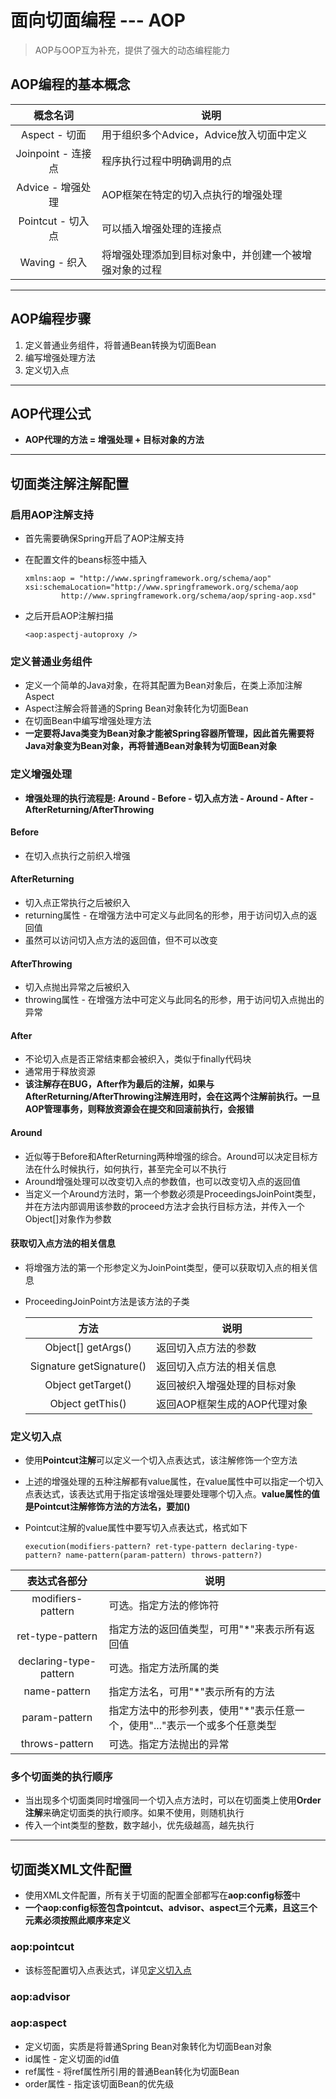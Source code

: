 # 面向切面编程 --- AOP

> AOP与OOP互为补充，提供了强大的动态编程能力

## AOP编程的基本概念

|      概念名词      | 说明                                                   |
| :----------------: | ------------------------------------------------------ |
|   Aspect - 切面    | 用于组织多个Advice，Advice放入切面中定义               |
| Joinpoint - 连接点 | 程序执行过程中明确调用的点                             |
| Advice - 增强处理  | AOP框架在特定的切入点执行的增强处理                    |
| Pointcut - 切入点  | 可以插入增强处理的连接点                               |
|   Waving - 织入    | 将增强处理添加到目标对象中，并创建一个被增强对象的过程 |

---

## AOP编程步骤

1. 定义普通业务组件，将普通Bean转换为切面Bean
2. 编写增强处理方法
3. 定义切入点

---

## AOP代理公式

- **AOP代理的方法 = 增强处理 + 目标对象的方法**

---

## 切面类注解注解配置

### 启用AOP注解支持

- 首先需要确保Spring开启了AOP注解支持

- 在配置文件的beans标签中插入

    ```
    xmlns:aop = "http://www.springframework.org/schema/aop"
    xsi:schemaLocation="http://www.springframework.org/schema/aop
    		http://www.springframework.org/schema/aop/spring-aop.xsd"
    ```

- 之后开启AOP注解扫描

    `<aop:aspectj-autoproxy />`

### 定义普通业务组件

- 定义一个简单的Java对象，在将其配置为Bean对象后，在类上添加注解Aspect
- Aspect注解会将普通的Spring Bean对象转化为切面Bean
- 在切面Bean中编写增强处理方法
- **一定要将Java类变为Bean对象才能被Spring容器所管理，因此首先需要将Java对象变为Bean对象，再将普通Bean对象转为切面Bean对象**

### 定义增强处理

- **增强处理的执行流程是: Around - Before - 切入点方法 - Around - After - AfterReturning/AfterThrowing**

#### Before 

- 在切入点执行之前织入增强

#### AfterReturning

- 切入点正常执行之后被织入
- returning属性 - 在增强方法中可定义与此同名的形参，用于访问切入点的返回值
- 虽然可以访问切入点方法的返回值，但不可以改变

#### AfterThrowing

- 切入点抛出异常之后被织入
- throwing属性 - 在增强方法中可定义与此同名的形参，用于访问切入点抛出的异常

#### After 

- 不论切入点是否正常结束都会被织入，类似于finally代码块
- 通常用于释放资源
- **该注解存在BUG，After作为最后的注解，如果与AfterReturning/AfterThrowing注解连用时，会在这两个注解前执行。一旦AOP管理事务，则释放资源会在提交和回滚前执行，会报错**

#### Around

- 近似等于Before和AfterReturning两种增强的综合。Around可以决定目标方法在什么时候执行，如何执行，甚至完全可以不执行
- Around增强处理可以改变切入点的参数值，也可以改变切入点的返回值
- 当定义一个Around方法时，第一个参数必须是ProceedingsJoinPoint类型，并在方法内部调用该参数的proceed方法才会执行目标方法，并传入一个Object[]对象作为参数

#### 获取切入点方法的相关信息

- 将增强方法的第一个形参定义为JoinPoint类型，便可以获取切入点的相关信息

- ProceedingJoinPoint方法是该方法的子类

    |           方法           | 说明                         |
    | :----------------------: | ---------------------------- |
    |    Object[] getArgs()    | 返回切入点方法的参数         |
    | Signature getSignature() | 返回切入点方法的相关信息     |
    |    Object getTarget()    | 返回被织入增强处理的目标对象 |
    |     Object getThis()     | 返回AOP框架生成的AOP代理对象 |

### 定义切入点

- 使用**Pointcut注解**可以定义一个切入点表达式，该注解修饰一个空方法

- 上述的增强处理的五种注解都有value属性，在value属性中可以指定一个切入点表达式，该表达式用于指定该增强处理要处理哪个切入点。**value属性的值是Pointcut注解修饰方法的方法名，要加()**

- Pointcut注解的value属性中要写切入点表达式，格式如下

    `execution(modifiers-pattern? ret-type-pattern declaring-type-pattern? name-pattern(param-pattern) throws-pattern?)`

|      表达式各部分      | 说明                                                         |
| :--------------------: | ------------------------------------------------------------ |
|   modifiers-pattern    | 可选。指定方法的修饰符                                       |
|    ret-type-pattern    | 指定方法的返回值类型，可用"*"来表示所有返回值                |
| declaring-type-pattern | 可选。指定方法所属的类                                       |
|      name-pattern      | 指定方法名，可用"*"表示所有的方法                            |
|     param-pattern      | 指定方法中的形参列表，使用"*"表示任意一个，使用"..."表示一个或多个任意类型 |
|     throws-pattern     | 可选。指定方法抛出的异常                                     |

### 多个切面类的执行顺序

- 当出现多个切面类同时增强同一个切入点方法时，可以在切面类上使用**Order注解**来确定切面类的执行顺序。如果不使用，则随机执行
- 传入一个int类型的整数，数字越小，优先级越高，越先执行

---

## 切面类XML文件配置

- 使用XML文件配置，所有关于切面的配置全部都写在**aop:config标签**中
- **一个aop:config标签包含pointcut、advisor、aspect三个元素，且这三个元素必须按照此顺序来定义**

### aop:pointcut

- 该标签配置切入点表达式，详见[定义切入点](###定义切入点)

### aop:advisor

### aop:aspect

- 定义切面，实质是将普通Spring Bean对象转化为切面Bean对象
- id属性 - 定义切面的id值
- ref属性 - 将ref属性所引用的普通Bean转化为切面Bean
- order属性 - 指定该切面Bean的优先级